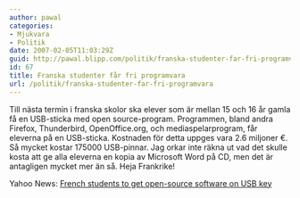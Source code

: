 ```yaml
---
author: pawal
categories:
- Mjukvara
- Politik
date: 2007-02-05T11:03:29Z
guid: http://pawal.blipp.com/politik/franska-studenter-far-fri-programvara
id: 67
title: Franska studenter får fri programvara
url: /politik/franska-studenter-far-fri-programvara
---
```


Till nästa termin i franska skolor ska elever som är mellan 15 och 16 år gamla få en USB-sticka med open source-program. Programmen, bland andra Firefox, Thunderbird, OpenOffice.org, och mediaspelarprogram, får eleverna på en USB-sticka. Kostnaden för detta uppges vara 2.6 miljoner €. Så mycket kostar 175000 USB-pinnar. Jag orkar inte räkna ut vad det skulle kosta att ge alla eleverna en kopia av Microsoft Word på CD, men det är antagligen mycket mer än så. Heja Frankrike!

Yahoo News: <a href="http://news.yahoo.com/s/infoworld/20070202/tc_infoworld/85707">French students to get open-source software on USB key</a>